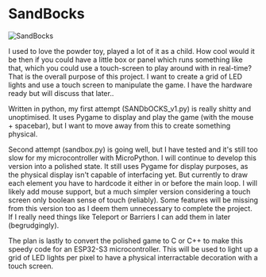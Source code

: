 # SandBocks

![SandBocks](https://github.com/user-attachments/assets/98e91b13-ce79-404c-91d0-3197cc6880b9)

I used to love the powder toy, played a lot of it as a child. How cool would it be then if you could have a little box or panel which runs something like that, which you could use a touch-screen to play around with in real-time?
That is the overall purpose of this project. I want to create a grid of LED lights and use a touch screen to manipulate the game. I have the hardware ready but will discuss that later..

Written in python, my first attempt (SANDbOCKS_v1.py) is really shitty and unoptimised. It uses Pygame to display and play the game (with the mouse + spacebar), but I want to move away from this to create something physical.

Second attempt (sandbox.py) is going well, but I have tested and it's still too slow for my microcontroller with MicroPython. I will continue to develop this version into a polished state. It still uses Pygame for display purposes, as the physical display isn't capable of interfacing yet. But currently to draw each element you have to hardcode it either in or before the main loop. I will likely add mouse support, but a much simpler version considering a touch screen only boolean sense of touch (reliably). Some features will be missing from this version too as I deem them unnecessary to complete the project. If I really need things like Teleport or Barriers I can add them in later (begrudgingly).

The plan is lastly to convert the polished game to C or C++ to make this speedy code for an ESP32-S3 microcontroller. This will be used to light up a grid of LED lights per pixel to have a physical interractable decoration with a touch screen.
